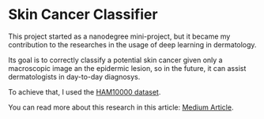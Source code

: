 # Skin Cancer Classifier

This project started as a nanodegree mini-project, but it became my contribution to the researches in the usage of deep learning in dermatology.

Its goal is to correctly classify a potential skin cancer given only a macroscopic image an the epidermic lesion, so in the future, it can assist dermatologists in day-to-day diagnosys.

To achieve that, I used the [HAM10000 dataset](https://arxiv.org/abs/1803.10417).

You can read more about this research in this article: [Medium Article](https://medium.com).